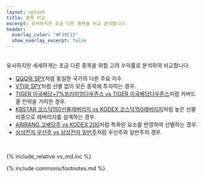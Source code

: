 ```yaml
---
layout: splash
title: 종목 비교
excerpt: 유사하지만 조금 다른 종목을 비교 분석합니다.
header:
  overlay_color: "#F39C12"
  show_overlay_excerpt: false
---
```


<br>
유사하지만 세세하게는 조금 다른 종목을 위험 고려 수익률로 분석하여 비교합니다.

- [QQQ와 SPY](/qqq-vs-spy/)처럼 동일한 국가의 다른 주요 지수.
- [VTI와 SPY](/vti-vs-spy/)처럼 선별 없이 모든 종목에 투자하는 경우.
- [TIGER 미국배당+7%프리미엄다우존스 vs TIGER 미국배당다우존스](/458760-vs-458730/)처럼 커버드콜 전략을 가미한 경우.
- [KBSTAR 코스닥150선물레버리지 vs KODEX 코스닥150레버리지](/278240-vs-233740/)처럼 높은 선물 비중으로 레버리지를 설계하는 경우.
- [ARIRANG 고배당주 vs KODEX 200](/161510-vs-069500/)처럼 특화된 요소를 반영하여 선별하는 경우.
- [삼성전자 우선주 vs 삼성전자 일반주](/005935-vs-005930/)처럼 우선주와 일반주의 경우.

<br>

{% include_relative vs_md.inc %}

{% include commons/footnotes.md %}
